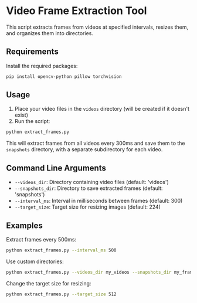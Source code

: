 # Video Frame Extraction Tool

This script extracts frames from videos at specified intervals, resizes them, and organizes them into directories.

## Requirements

Install the required packages:

```bash
pip install opencv-python pillow torchvision
```

## Usage

1. Place your video files in the `videos` directory (will be created if it doesn't exist)
2. Run the script:

```bash
python extract_frames.py
```

This will extract frames from all videos every 300ms and save them to the `snapshots` directory, with a separate subdirectory for each video.

## Command Line Arguments

- `--videos_dir`: Directory containing video files (default: 'videos')
- `--snapshots_dir`: Directory to save extracted frames (default: 'snapshots')
- `--interval_ms`: Interval in milliseconds between frames (default: 300)
- `--target_size`: Target size for resizing images (default: 224)

## Examples

Extract frames every 500ms:
```bash
python extract_frames.py --interval_ms 500
```

Use custom directories:
```bash
python extract_frames.py --videos_dir my_videos --snapshots_dir my_frames
```

Change the target size for resizing:
```bash
python extract_frames.py --target_size 512
``` 